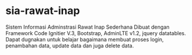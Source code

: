 # sia-rawat-inap
Sistem Informasi Adminstrasi Rawat Inap Sederhana 
Dibuat dengan Framework Code Ignitier V.3, Bootstrap, AdminLTE v1.2, jquery datatables. 
Dapat dugnakan untuk belajar bagaimana membuat proses login,  penambahan data, update data dan juga delete data. 
